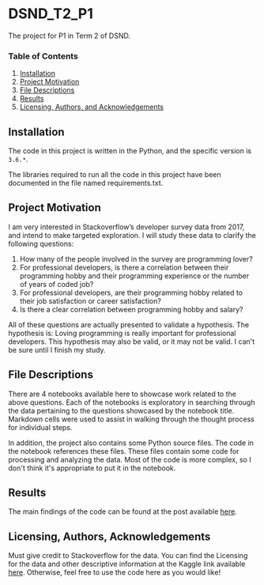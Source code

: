 # DSND_T2_P1
The project for P1 in Term 2 of DSND.


### Table of Contents

1. [Installation](#installation)
2. [Project Motivation](#motivation)
3. [File Descriptions](#files)
4. [Results](#results)
5. [Licensing, Authors, and Acknowledgements](#licensing)

## Installation <a name="installation"></a>

The code in this project is written in the Python, and the specific version is `3.6.*`.

The libraries required to run all the code in this project have been documented in the file named requirements.txt.

## Project Motivation<a name="motivation"></a>

I am very interested in Stackoverflow’s developer survey data from 2017, and intend to make targeted exploration. I will study these data to clarify the following questions:

1. How many of the people involved in the survey are programming lover?
2. For professional developers, is there a correlation between their programming hobby and their programming experience or the number of years of coded job?
3. For professional developers, are their programming hobby related to their job satisfaction or career satisfaction?
4. Is there a clear correlation between programming hobby and salary?

All of these questions are actually presented to validate a hypothesis. The hypothesis is: Loving programming is really important for professional developers. This hypothesis may also be valid, or it may not be valid. I can't be sure until I finish my study.

## File Descriptions <a name="files"></a>

There are 4 notebooks available here to showcase work related to the above questions. Each of the notebooks is exploratory in searching through the data pertaining to the questions showcased by the notebook title.  Markdown cells were used to assist in walking through the thought process for individual steps.

In addition, the project also contains some Python source files. The code in the notebook references these files. These files contain some code for processing and analyzing the data. Most of the code is more complex, so I don't think it's appropriate to put it in the notebook.

## Results<a name="results"></a>

The main findings of the code can be found at the post available [here](https://medium.com/@hyper0x/is-it-really-important-for-professional-developers-to-love-programming-a68f0d5373fb).

## Licensing, Authors, Acknowledgements<a name="licensing"></a>

Must give credit to Stackoverflow for the data. You can find the Licensing for the data and other descriptive information at the Kaggle link available [here](https://www.kaggle.com/stackoverflow/so-survey-2017/data). Otherwise, feel free to use the code here as you would like!
